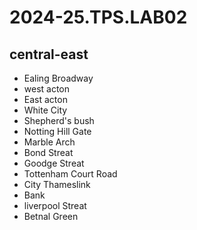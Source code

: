 # 2024-25.TPS.LAB02


## central-east
- Ealing Broadway
- west acton
- East acton
- White City
- Shepherd's bush
- Notting Hill Gate
- Marble Arch
- Bond Streat
- Goodge Streat
- Tottenham Court Road
- City Thameslink
- Bank
- liverpool Streat
- Betnal Green